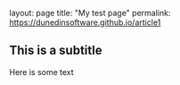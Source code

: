 layout: page
title: "My test page"
permalink: https://dunedinsoftware.github.io/article1

## This is a subtitle
Here is some text
